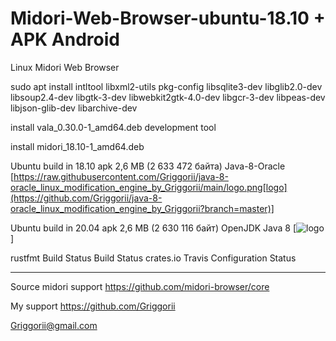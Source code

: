 # Midori-Web-Browser-ubuntu-18.10 + APK Android
Linux Midori Web Browser

sudo apt install intltool libxml2-utils pkg-config libsqlite3-dev libglib2.0-dev libsoup2.4-dev libgtk-3-dev libwebkit2gtk-4.0-dev libgcr-3-dev libpeas-dev libjson-glib-dev libarchive-dev

install vala_0.30.0-1_amd64.deb development tool

install midori_18.10-1_amd64.deb

Ubuntu build in  18.10 apk 2,6 MB (2 633 472 байта) Java-8-Oracle [https://raw.githubusercontent.com/Griggorii/java-8-oracle_linux_modification_engine_by_Griggorii/main/logo.png[logo](https://github.com/Griggorii/java-8-oracle_linux_modification_engine_by_Griggorii?branch=master)]

Ubuntu build in 20.04 apk 2,6 MB (2 630 116 байт) OpenJDK Java 8 [![logo](https://github.com/Griggorii/openjdk-8-jdk_griggorii_build_ubuntu_20.04?branch=master)]

rustfmt Build Status Build Status crates.io Travis Configuration Status

_______________________________________________

Source midori support https://github.com/midori-browser/core

My support https://github.com/Griggorii

Griggorii@gmail.com
